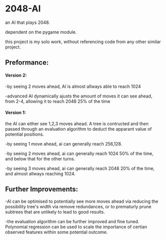# 2048-AI
an AI that plays 2048.

dependent on the pygame module.

this project is my solo work, without referencing code from any other similar project.

## Preformance:
#### Version 2:
-by seeing 2 moves ahead, AI is almost allways able to reach 1024

-advanced AI dynamically ajusts the amount of moves it can see ahead, from 2-4, allowing it to reach 2048 25% of the time



#### Version 1:
the AI can either see 1,2,3 moves ahead. A tree is contructed and then passed through an evaluation algorithm to deduct the apparant value of potential positions.

-by seeing 1 move ahead, ai can generally reach 256,128.

-by seeing 2 moves ahead, ai can generally reach 1024 50% of the time, and below that for the other turns.

-by seeing 3 moves ahead, ai can generally reach 2048 20% of the time, and almost allways reaching 1024.

## Further Improvements:
-AI can be optimised to potentially see more moves ahead via reducing the possibility tree's width via remove redundances, or to prematurly prune subtrees that are unlikely to lead to good results.

-the evaluation algorithm can be further improved and fine tuned. Polynomial regression can be used to scale the importance of certian observed features within some potential outcome.

